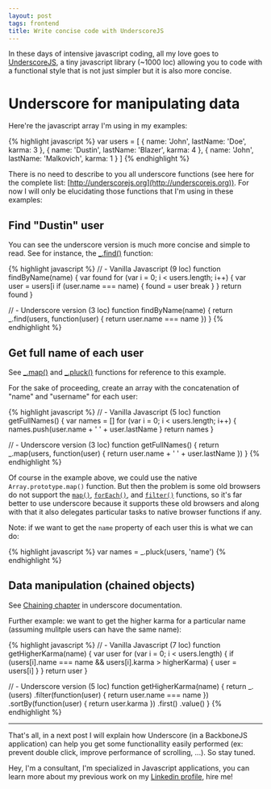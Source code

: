```yaml
---
layout: post
tags: frontend
title: Write concise code with UnderscoreJS
---
```


In these days of intensive javascript coding, all my love goes to 
[UnderscoreJS](http://underscorejs.org), a tiny javascript library 
(~1000 loc) allowing you to code with a functional style that is not just simpler but it is also more concise.

# Underscore for manipulating data

Here're the javascript array I'm using in my examples:

{% highlight javascript %}
var users = [
    { name: 'John', lastName: 'Doe', karma: 3 },
    { name: 'Dustin', lastName: 'Blazer', karma: 4 },
    { name: 'John', lastName: 'Malkovich', karma: 1 }
]
{% endhighlight %}

There is no need to describe to you all underscore functions (see here for the 
complete list: [http://underscorejs.org](http://underscorejs.org)). For now I will only be  elucidating those functions that I'm using in these examples:

## Find "Dustin" user


You can see the underscore version is much more concise and simple to read. 
See for instance,  the [_.find()](http://underscorejs.org/#find) function:

{% highlight javascript %}
// - Vanilla Javascript (9 loc)
function findByName(name) {
    var found
    for (var i = 0; i < users.length; i++) {
        var user = users[i
        if (user.name === name) {
            found = user
            break
        }
    }
    return found
}

// - Underscore version (3 loc)
function findByName(name) {
    return _.find(users, function(user) {
        return user.name === name
    })
}
{% endhighlight %}


## Get full name of each user

See [_.map()](http://underscorejs.org/#map) and [_.pluck()](http://underscorejs.org/#pluck) functions for reference to this example.

For the sake of proceeding, create an array with the concatenation of "name" and "username" for each user:

{% highlight javascript %}
// - Vanilla Javascript (5 loc)
function getFullNames() {
    var names = []
    for (var i = 0; i < users.length; i++) {
        names.push(user.name + ' ' + user.lastName
    }
    return names
}


// - Underscore version (3 loc)
function getFullNames() {
    return _.map(users, function(user) {
        return user.name + ' ' + user.lastName
    })
}
{% endhighlight %}

Of course in the example above, we could use the native `Array.prototype.map()` 
function. But then the problem is some old browsers do not support the 
[`map()`](https://developer.mozilla.org/en-US/docs/JavaScript/Reference/Global_Objects/Array/map), 
[`forEach()`](https://developer.mozilla.org/en-US/docs/JavaScript/Reference/Global_Objects/Array/forEach),
and [`filter()`](https://developer.mozilla.org/en-US/docs/JavaScript/Reference/Global_Objects/Array/filter)
functions,  so it's far better to use underscore because it supports these old browsers and along with that it also delegates particular tasks to native browser functions if any.

Note: if we want to get the  `name` property of each user this is what we can do:

{% highlight javascript %}
var names = _.pluck(users, 'name')
{% endhighlight %}

## Data manipulation (chained objects)

See [Chaining chapter](http://underscorejs.org/#chaining) in underscore documentation. 

Further example: we want to get the higher karma for a particular name 
(assuming mulitple users can have the same name):

{% highlight javascript %}
// - Vanilla Javascript (7 loc)
function getHigherKarma(name) {
    var user
    for (var i = 0; i < users.length) {
        if (users[i].name === name && users[i].karma > higherKarma) {
            user = users[i]
        }
    }
    return user
}

// - Underscore version (5 loc)
function getHigherKarma(name) {
    return _.(users)
        .filter(function(user) { return user.name === name })
        .sortBy(function(user) { return user.karma })
        .first()
        .value()
}
{% endhighlight %}


<hr/>

That's all, in a next post I will explain how Underscore (in a BackboneJS application) can help you
get some functionallity easily performed (ex: prevent double click, improve performance of scrolling, ...).
So stay tuned.


<div class="alert warning">
    Hey, I'm a consultant, I'm specialized in Javascript applications, you can learn more about 
    my previous work on my <a href="http://www.linkedin.com/in/julesboussekeyt">Linkedin profile</a>, hire me!
</div>

